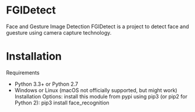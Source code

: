 # FGIDetect
Face and Gesture Image Detection
FGIDetect is a project to detect face and guesture using camera capture technology.
# Installation
Requirements
- Python 3.3+ or Python 2.7
- Windows or Linux (macOS not officially supported, but might work)
Installation Options:
  install this module from pypi using pip3 (or pip2 for Python 2):
  pip3 install face_recognition
